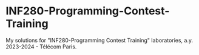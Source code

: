 # INF280-Programming-Contest-Training
My solutions for "INF280-Programming Contest Training" laboratories, a.y. 2023-2024 - Télécom Paris.
